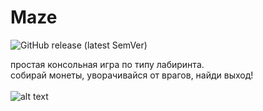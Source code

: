 # Maze
![GitHub release (latest SemVer)](https://img.shields.io/github/v/release/sunmeat/maze)<br />
<!-- https://shields.io/category/version -->

простая консольная игра по типу лабиринта.<br />
собирай монеты, уворачивайся от врагов, найди выход!<br /><br />
![alt text](https://github.com/sunmeat/maze/blob/master/photo_2021-09-18_21-04-13.jpg?raw=true)
